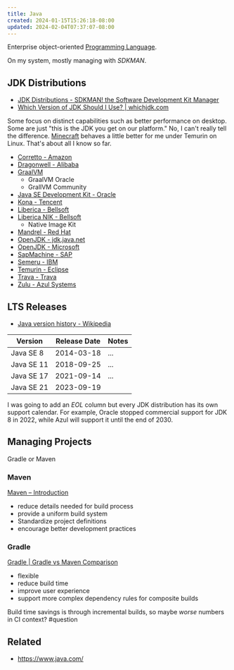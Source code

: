 ```yaml
---
title: Java
created: 2024-01-15T15:26:18-08:00
updated: 2024-02-04T07:37:07-08:00
---
```


Enterprise object-oriented [Programming Language](Programming%20Language.md).

On my system, mostly managing with *SDKMAN*.

## JDK Distributions

* [JDK Distributions - SDKMAN! the Software Development Kit Manager](https://sdkman.io/jdks)
* [Which Version of JDK Should I Use? | whichjdk.com](https://whichjdk.com)

Some focus on distinct capabilities such as better performance on desktop. Some are just "this is the JDK you get on our platform." No, I can't really tell the difference. [Minecraft](Minecraft.md) behaves a little better for me under Temurin on Linux. That's about all I know so far.

* [Corretto - Amazon](https://aws.amazon.com/corretto/?filtered-posts.sort-by=item.additionalFields.createdDate&filtered-posts.sort-order=desc)
* [Dragonwell - Alibaba](https://dragonwell-jdk.io/#/index)
* [GraalVM](https://www.graalvm.org)
  * GraalVM Oracle
  * GrallVM Community
* [Java SE Development Kit - Oracle](https://www.oracle.com/java/)
* [Kona - Tencent](https://github.com/Tencent/TencentKona-8)
* [Liberica - Bellsoft](https://bell-sw.com)
* [Liberica NIK - Bellsoft](https://bell-sw.com/liberica-native-image-kit/)
  * Native Image Kit
* [Mandrel - Red Hat](https://github.com/graalvm/mandrel)
* [OpenJDK - jdk.java.net](https://jdk.java.net)
* [OpenJDK - Microsoft](https://www.microsoft.com/openjdk)
* [SapMachine - SAP](https://sap.github.io/SapMachine/)
* [Semeru - IBM](https://developer.ibm.com/languages/java/semeru-runtimes/)
* [Temurin - Eclipse](https://projects.eclipse.org/projects/adoptium.temurin)
* [Trava - Trava](https://github.com/TravaOpenJDK/trava-jdk-11-dcevm)
* [Zulu - Azul Systems](https://www.azul.com/downloads/?package=jdk#zulu)

## LTS Releases

* [Java version history - Wikipedia](https://en.wikipedia.org/wiki/Java_version_history)

|Version|Release Date|Notes|
|-------|------------|-----|
|Java SE 8|2014-03-18|...|
|Java SE 11|2018-09-25|...|
|Java SE 17|2021-09-14|...|
|Java SE 21|2023-09-19||

I was going to add an *EOL* column but every JDK distribution has its own support calendar. For example, Oracle stopped commercial support for JDK 8 in 2022, while Azul will support it until the end of 2030.

## Managing Projects

Gradle or Maven

### Maven

[Maven – Introduction](https://maven.apache.org/what-is-maven.html)

* reduce details needed for build process
* provide a uniform build system
* Standardize project definitions
* encourage better development practices

### Gradle

[Gradle | Gradle vs Maven Comparison](https://gradle.org/maven-vs-gradle/)

* flexible
* reduce build time
* improve user experience
* support more complex dependency rules for composite builds

Build time savings is through incremental builds, so maybe *worse* numbers in CI context? #question

## Related

* https://www.java.com/
